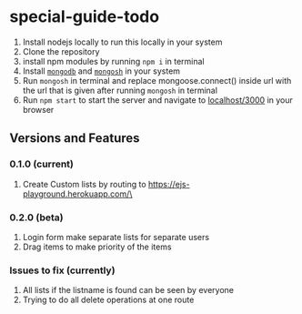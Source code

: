 # special-guide-todo

1.  Install nodejs locally to run this locally in your system
2.  Clone the repository
3.  install npm modules by running `npm i` in terminal
4.  Install [`mongodb`](https://www.youtube.com/watch?v=569Q1VNDOnM) and [`mongosh`](https://www.youtube.com/watch?v=569Q1VNDOnM) in your system
5.  Run `mongosh` in terminal and replace mongoose.connect() inside url with the url that is given after running `mongosh` in terminal
6.  Run `npm start` to start the server and navigate to [localhost/3000](https://localhost/3000) in your browser


## Versions and Features
### 0.1.0 (current)
  1.  Create Custom lists by routing to https://ejs-playground.herokuapp.com/\<customListName>
  
### 0.2.0 (beta)
  1.  Login form make separate lists for separate users
  2.  Drag items to make priority of the items


### Issues to fix (currently)
  1. All lists if the listname is found can be seen by everyone
  2. Trying to do all delete operations at one route
